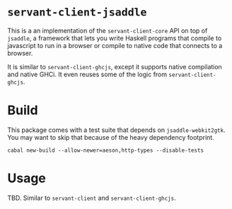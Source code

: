 # `servant-client-jsaddle`

This is a an implementation of the `servant-client-core` API on top of `jsaddle`, a framework that lets you write Haskell programs that compile to javascript to run in a browser or compile to native code that connects to a browser.

It is similar to `servant-client-ghcjs`, except it supports native compilation and native GHCi. It even reuses some of the logic from `servant-client-ghcjs`.

# Build

This package comes with a test suite that depends on `jsaddle-webkit2gtk`. You may want to skip that because of the heavy dependency footprint.

    cabal new-build --allow-newer=aeson,http-types --disable-tests

# Usage

TBD. Similar to `servant-client` and `servant-client-ghcjs`.
